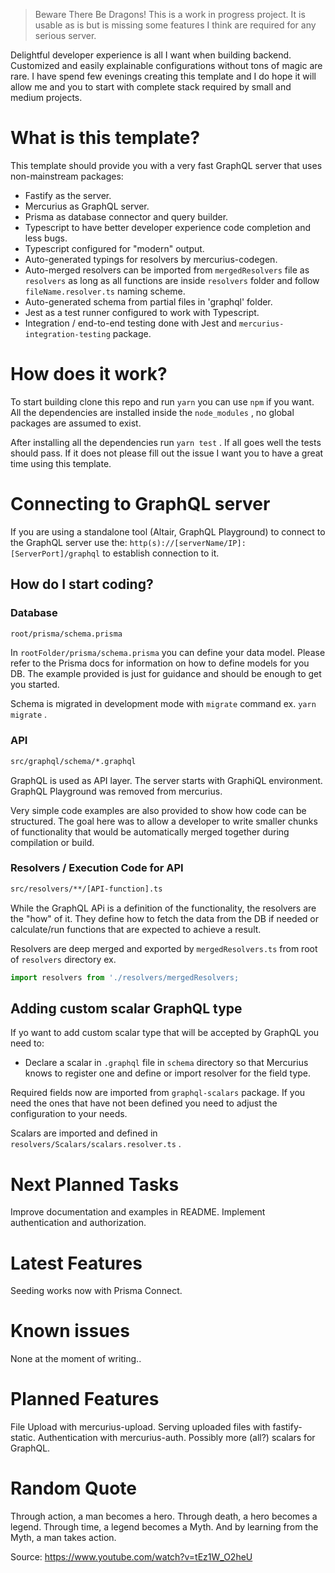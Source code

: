 > Beware There Be Dragons!
> This is a work in progress project.
> It is usable as is but is missing some features I think are required for any serious server.

Delightful developer experience is all I want when building backend. Customized and easily explainable configurations without tons of magic are rare. I have spend few evenings creating this template and I do hope it will allow me and you to start with complete stack required by small and medium projects.

# What is this template?

This template should provide you with a very fast GraphQL server that uses non-mainstream packages:

*  Fastify as the server.
*  Mercurius as GraphQL server.
*  Prisma as database connector and query builder.
*  Typescript to have better developer experience code completion and less bugs.
*  Typescript configured for "modern" output.
*  Auto-generated typings for resolvers by mercurius-codegen.
*  Auto-merged resolvers can be imported from `mergedResolvers` file as `resolvers` as long as all functions are inside `resolvers` folder and follow `fileName.resolver.ts` naming scheme.
*  Auto-generated schema from partial files in 'graphql' folder.
*  Jest as a test runner configured to work with Typescript.
*  Integration / end-to-end testing done with Jest and `mercurius-integration-testing` package.
# How does it work?

To start building clone this repo and run `yarn` you can use `npm` if you want. All the dependencies are installed inside the `node_modules` , no global packages are assumed to exist.

After installing all the dependencies run `yarn test` . If all goes well the tests should pass. If it does not please fill out the issue I want you to have a great time using this template.

# Connecting to GraphQL server

If you are using a standalone tool (Altair, GraphQL Playground) to connect to the GraphQL server use the:
`http(s)://[serverName/IP]:[ServerPort]/graphql` to establish connection to it.

## How do I start coding?

### Database

```bash
root/prisma/schema.prisma
```

In `rootFolder/prisma/schema.prisma` you can define your data model.
Please refer to the Prisma docs for information on how to define models for you DB. The example provided is just for guidance and should be enough to get you started.

Schema is migrated in development mode with `migrate` command ex. `yarn migrate` .

### API

```bash
src/graphql/schema/*.graphql
```

GraphQL is used as API layer. The server starts with GraphiQL environment. GraphQL Playground was removed from mercurius.

Very simple code examples are also provided to show how code can be structured. The goal here was to allow a developer to write smaller chunks of functionality that would be automatically merged together during compilation or build.

### Resolvers / Execution Code for API

```bash
src/resolvers/**/[API-function].ts
```

While the GraphQL APi is a definition of the functionality, the resolvers are the "how" of it. They define how to fetch the data from the DB if needed or calculate/run functions that are expected to achieve a result.

Resolvers are deep merged and exported by `mergedResolvers.ts` from root of `resolvers` directory ex.

```js
import resolvers from './resolvers/mergedResolvers;
```

## Adding custom scalar GraphQL type

If yo want to add custom scalar type that will be accepted by GraphQL you need to:

*  Declare a scalar in `.graphql` file in `schema` directory so that Mercurius knows to register one and define or import resolver for the field type.

Required fields now are imported from `graphql-scalars` package. If you need the ones that have not been defined you need to adjust the configuration to your needs.

Scalars are imported and defined in `resolvers/Scalars/scalars.resolver.ts` .

# Next Planned Tasks

Improve documentation and examples in README.
Implement authentication and authorization.

# Latest Features

Seeding works now with Prisma Connect.

# Known issues

None at the moment of writing..

# Planned Features

File Upload with mercurius-upload.
Serving uploaded files with fastify-static.
Authentication with mercurius-auth.
Possibly more (all?) scalars for GraphQL.

# Random Quote

Through action, a man becomes a hero.
Through death, a hero becomes a legend.
Through time, a legend becomes a Myth.
And by learning from the Myth, a man takes action.

Source: https://www.youtube.com/watch?v=tEz1W_O2heU
